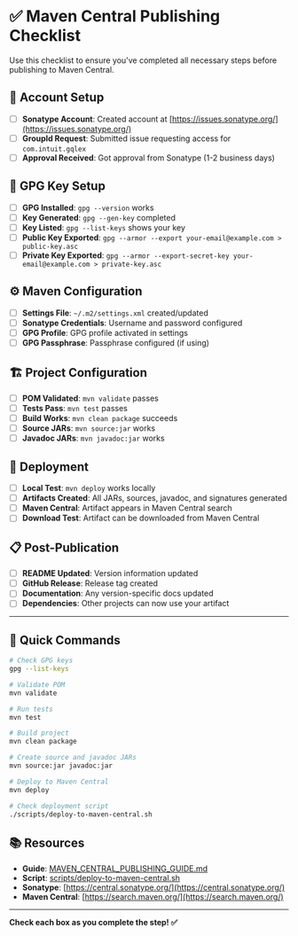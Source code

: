 # ✅ Maven Central Publishing Checklist

Use this checklist to ensure you've completed all necessary steps before publishing to Maven Central.

## 🔐 Account Setup
- [ ] **Sonatype Account**: Created account at [https://issues.sonatype.org/](https://issues.sonatype.org/)
- [ ] **GroupId Request**: Submitted issue requesting access for `com.intuit.gqlex`
- [ ] **Approval Received**: Got approval from Sonatype (1-2 business days)

## 🔑 GPG Key Setup
- [ ] **GPG Installed**: `gpg --version` works
- [ ] **Key Generated**: `gpg --gen-key` completed
- [ ] **Key Listed**: `gpg --list-keys` shows your key
- [ ] **Public Key Exported**: `gpg --armor --export your-email@example.com > public-key.asc`
- [ ] **Private Key Exported**: `gpg --armor --export-secret-key your-email@example.com > private-key.asc`

## ⚙️ Maven Configuration
- [ ] **Settings File**: `~/.m2/settings.xml` created/updated
- [ ] **Sonatype Credentials**: Username and password configured
- [ ] **GPG Profile**: GPG profile activated in settings
- [ ] **GPG Passphrase**: Passphrase configured (if using)

## 🏗️ Project Configuration
- [ ] **POM Validated**: `mvn validate` passes
- [ ] **Tests Pass**: `mvn test` passes
- [ ] **Build Works**: `mvn clean package` succeeds
- [ ] **Source JARs**: `mvn source:jar` works
- [ ] **Javadoc JARs**: `mvn javadoc:jar` works

## 🚀 Deployment
- [ ] **Local Test**: `mvn deploy` works locally
- [ ] **Artifacts Created**: All JARs, sources, javadoc, and signatures generated
- [ ] **Maven Central**: Artifact appears in Maven Central search
- [ ] **Download Test**: Artifact can be downloaded from Maven Central

## 📋 Post-Publication
- [ ] **README Updated**: Version information updated
- [ ] **GitHub Release**: Release tag created
- [ ] **Documentation**: Any version-specific docs updated
- [ ] **Dependencies**: Other projects can now use your artifact

---

## 🚨 Quick Commands

```bash
# Check GPG keys
gpg --list-keys

# Validate POM
mvn validate

# Run tests
mvn test

# Build project
mvn clean package

# Create source and javadoc JARs
mvn source:jar javadoc:jar

# Deploy to Maven Central
mvn deploy

# Check deployment script
./scripts/deploy-to-maven-central.sh
```

## 📚 Resources
- **Guide**: [MAVEN_CENTRAL_PUBLISHING_GUIDE.md](MAVEN_CENTRAL_PUBLISHING_GUIDE.md)
- **Script**: [scripts/deploy-to-maven-central.sh](scripts/deploy-to-maven-central.sh)
- **Sonatype**: [https://central.sonatype.org/](https://central.sonatype.org/)
- **Maven Central**: [https://search.maven.org/](https://search.maven.org/)

---

**Check each box as you complete the step! ✅**


